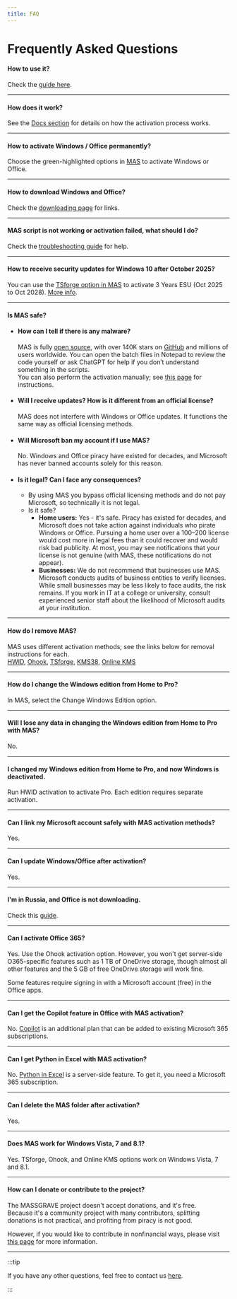 ```yaml
---
title: FAQ
---
```


# Frequently Asked Questions

#### How to use it?
Check the [guide here](intro.md#how-to-activate-windows--office--extended-updates-esu).

---

#### How does it work?
See the [Docs section](hwid.md#how-does-it-work) for details on how the activation process works.

---

#### How to activate Windows / Office permanently?
Choose the green-highlighted options in [MAS](intro.md#how-to-activate-windows--office--extended-updates-esu) to activate Windows or Office.

---

#### How to download Windows and Office?
Check the [downloading page](genuine-installation-media.md) for links.

---

#### MAS script is not working or activation failed, what should I do?
Check the [troubleshooting guide](troubleshoot.md) for help.

---

#### How to receive security updates for Windows 10 after October 2025?
You can use the [TSforge option in MAS](intro.md#how-to-activate-windows--office--extended-updates-esu) to activate 3 Years ESU (Oct 2025 to Oct 2028). [More info](windows10_eol.md).

---

#### Is MAS safe?
- #### How can I tell if there is any malware?
  MAS is fully [open source](intro.md#mas-latest-release), with over 140K stars on [GitHub](https://github.com/massgravel/Microsoft-Activation-Scripts) and millions of users worldwide. You can open the batch files in Notepad to review the code yourself or ask ChatGPT for help if you don’t understand something in the scripts.  
  You can also perform the activation manually; see [this page](manual_hwid_activation.md) for instructions.

- #### Will I receive updates? How is it different from an official license?
  MAS does not interfere with Windows or Office updates. It functions the same way as official licensing methods.

- #### Will Microsoft ban my account if I use MAS?
  No. Windows and Office piracy have existed for decades, and Microsoft has never banned accounts solely for this reason.

- #### Is it legal? Can I face any consequences?
  - By using MAS you bypass official licensing methods and do not pay Microsoft, so technically it is not legal.
  - Is it safe?  
    - **Home users:** Yes - it's safe. Piracy has existed for decades, and Microsoft does not take action against individuals who pirate Windows or Office. Pursuing a home user over a $100–$200 license would cost more in legal fees than it could recover and would risk bad publicity. At most, you may see notifications that your license is not genuine (with MAS, these notifications do not appear). 
    - **Businesses:** We do not recommend that businesses use MAS. Microsoft conducts audits of business entities to verify licenses. While small businesses may be less likely to face audits, the risk remains. If you work in IT at a college or university, consult experienced senior staff about the likelihood of Microsoft audits at your institution.

---

#### How do I remove MAS?
MAS uses different activation methods; see the links below for removal instructions for each.  
[HWID](hwid.md#how-to-remove-hwid), [Ohook](ohook.md#how-to-remove-ohook), [TSforge](tsforge.md#how-to-remove-tsforge), [KMS38](kms38.md#how-to-remove-kms38), [Online KMS](online_kms.md#how-to-remove-online-kms)

---

#### How do I change the Windows edition from Home to Pro?
In MAS, select the Change Windows Edition option.

---

#### Will I lose any data in changing the Windows edition from Home to Pro with MAS?
No.

---

#### I changed my Windows edition from Home to Pro, and now Windows is deactivated.
Run HWID activation to activate Pro. Each edition requires separate activation.

---

#### Can I link my Microsoft account safely with MAS activation methods?
Yes.

---

#### Can I update Windows/Office after activation?
Yes.

---

#### I'm in Russia, and Office is not downloading.
Check this [guide](https://gravesoft.dev/bypass-russian-geoblock).

---

#### Can I activate Office 365?
Yes. Use the Ohook activation option. However, you won't get server-side O365-specific features such as 1 TB of OneDrive storage, though almost all other features and the 5 GB of free OneDrive storage will work fine.

Some features require signing in with a Microsoft account (free) in the Office apps.

---

#### Can I get the Copilot feature in Office with MAS activation?
No. [Copilot](https://www.microsoft.com/en-us/microsoft-365/microsoft-copilot) is an additional plan that can be added to existing Microsoft 365 subscriptions.

---

#### Can I get Python in Excel with MAS activation?
No. [Python in Excel](https://support.microsoft.com/en-us/office/introduction-to-python-in-excel-55643c2e-ff56-4168-b1ce-9428c8308545) is a server-side feature. To get it, you need a Microsoft 365 subscription.

---

#### Can I delete the MAS folder after activation?
Yes.

---

#### Does MAS work for Windows Vista, 7 and 8.1?
Yes. TSforge, Ohook, and Online KMS options work on Windows Vista, 7 and 8.1.

---

#### How can I donate or contribute to the project?
The MASSGRAVE project doesn't accept donations, and it's free.  
Because it's a community project with many contributors, splitting donations is not practical, and profiting from piracy is not good.

However, if you would like to contribute in nonfinancial ways, please visit [this page](contribute.md) for more information.

---

:::tip

If you have any other questions, feel free to contact us [here](contactus.md).

:::
